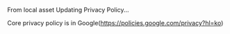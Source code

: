 From local asset
Updating Privacy Policy...

Core privacy policy is in Google(https://policies.google.com/privacy?hl=ko)